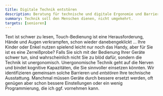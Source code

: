 ```yaml
---
title: Digitale Technik entstören
description: Beratung für technische und digitale Ergonomie und Barrierefreiheit
summary: Technik soll den Menschen dienen, nicht umgekehrt.
targets: [senioren]
---
```


Text ist schwer zu lesen, Touch-Bedienung ist eine Herausforderung, Hände und Augen verkrampfen, schon wieder danebengeklickt …
Ihre Kinder oder Enkel nutzen spielend leicht nur noch das Handy, aber für Sie ist es eine Zerreißprobe?
Falls Sie sich mit der Bedienung Ihrer Geräte schwer tun, sind wahrscheinlich nicht Sie zu blöd dafür, sondern die Technik ist unergonomisch.
Unergonomische Technik geht auf die Nerven und bindet kognitive Kapazitäten, die Sie sinnvoller einsetzen könnten.
Wir identifizieren gemeinsam solche Barrieren und _entstören_ Ihre technische Ausstattung.
Manchmal müssen Geräte durch bessere ersetzt werden, oft genügen aber schon bessere Einstellungen oder ein wenig Programmierung, die ich ggf. vornehmen kann.

